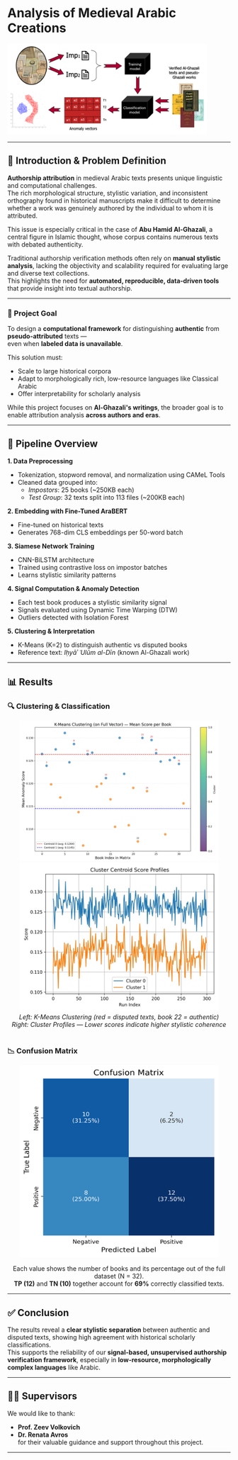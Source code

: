 # Analysis of Medieval Arabic Creations

<img src="./assets/workflow_diagram.png" alt="workflow_diagram" width="450"/>

---

## 📘 Introduction & Problem Definition

**Authorship attribution** in medieval Arabic texts presents unique linguistic and computational challenges.  
The rich morphological structure, stylistic variation, and inconsistent orthography found in historical manuscripts make it difficult to determine whether a work was genuinely authored by the individual to whom it is attributed.

This issue is especially critical in the case of **Abu Hamid Al-Ghazali**, a central figure in Islamic thought, whose corpus contains numerous texts with debated authenticity.

Traditional authorship verification methods often rely on **manual stylistic analysis**, lacking the objectivity and scalability required for evaluating large and diverse text collections.  
This highlights the need for **automated, reproducible, data-driven tools** that provide insight into textual authorship.

---

### 🎯 Project Goal

To design a **computational framework** for distinguishing **authentic** from **pseudo-attributed** texts —  
even when **labeled data is unavailable**.

This solution must:
- Scale to large historical corpora  
- Adapt to morphologically rich, low-resource languages like Classical Arabic  
- Offer interpretability for scholarly analysis  

While this project focuses on **Al-Ghazali's writings**, the broader goal is to enable attribution analysis **across authors and eras**.

---

## 🧪 Pipeline Overview

**1. Data Preprocessing**  
- Tokenization, stopword removal, and normalization using CAMeL Tools  
- Cleaned data grouped into:  
  - *Impostors*: 25 books (~250KB each)  
  - *Test Group*: 32 texts split into 113 files (~200KB each)

**2. Embedding with Fine-Tuned AraBERT**  
- Fine-tuned on historical texts  
- Generates 768-dim CLS embeddings per 50-word batch  

**3. Siamese Network Training**  
- CNN-BiLSTM architecture  
- Trained using contrastive loss on impostor batches  
- Learns stylistic similarity patterns  

**4. Signal Computation & Anomaly Detection**  
- Each test book produces a stylistic similarity signal  
- Signals evaluated using Dynamic Time Warping (DTW)  
- Outliers detected with Isolation Forest

**5. Clustering & Interpretation**  
- K-Means (K=2) to distinguish authentic vs disputed books  
- Reference text: *Iḥyāʾ ʿUlūm al-Dīn* (known Al-Ghazali work)

---

## 📊 Results

### 🔍 Clustering & Classification

<div align="center">
  <img src="./assets/kmeans_clustering.png" alt="K-Means Clustering" width="450"/>
  <img src="./assets/cluster_profiles.jpg" alt="Cluster Profiles" width="450"/>
</div>

<div align="center"><em>Left: K-Means Clustering (red = disputed texts, book 22 = authentic)<br>
Right: Cluster Profiles — Lower scores indicate higher stylistic coherence</em></div>

<br/>

### 📉 Confusion Matrix

<div align="center">
  <img src="./assets/confusion_matrix.png" alt="Confusion Matrix" width="450"/>
</div>

<p align="center">
Each value shows the number of books and its percentage out of the full dataset (N = 32).<br/>
<b>TP (12)</b> and <b>TN (10)</b> together account for <b>69%</b> correctly classified texts.
</p>

---

## ✅ Conclusion

The results reveal a **clear stylistic separation** between authentic and disputed texts, showing high agreement with historical scholarly classifications.  
This supports the reliability of our **signal-based, unsupervised authorship verification framework**, especially in **low-resource, morphologically complex languages** like Arabic.

---

## 🧑‍🏫 Supervisors

We would like to thank:

- **Prof. Zeev Volkovich**  
- **Dr. Renata Avros**  
for their valuable guidance and support throughout this project.


---

